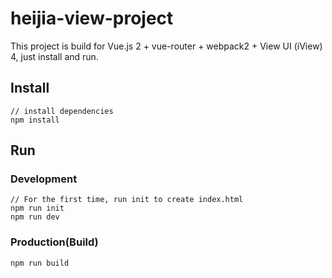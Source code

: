 # heijia-view-project

This project is build for Vue.js 2 + vue-router + webpack2 + View UI (iView) 4, just install and run.

## Install
```bush
// install dependencies
npm install
```
## Run
### Development
```bush
// For the first time, run init to create index.html
npm run init
npm run dev
```
### Production(Build)
```bush
npm run build
```

